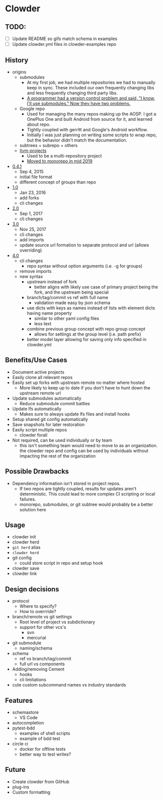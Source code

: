 # Clowder

## TODO:

- [ ] Update README so gifs match schema in examples
- [ ] Update clowder.yml files in clowder-examples repo

## History

- origins
  - submodules
    - At my first job, we had multiple repositories we had to manually keep in sync. These included our own frequently changing libs and less frequently changing third party libs.
    - [A programmer had a version control problem and said, "I know, I'll use submodules." Now they have two problems.](https://codingkilledthecat.wordpress.com/2012/04/28/why-your-company-shouldnt-use-git-submodules/)
  - Google repo
    - Used for managing the many repos making up the AOSP. I got a OnePlus One and built Android from source for it, and learned about repo.
    - Tightly coupled with gerritt and Google's Android workflow.
    - Initially I was just planning on writing some scripts to wrap repo, but the behavior didn't match the documentation.
  - subtrees + subrepo + others
  - [llvm-projects](https://github.com/JrGoodle/llvm-projects)
    - Used to be a multi-repository project
    - [Moved to monorepo in mid 2019](https://releases.llvm.org/9.0.0/docs/Proposals/GitHubMove.html)
- [0.4.1](https://github.com/JrGoodle/clowder/releases/tag/0.4.1)
  - Sep 4, 2015
  - initial file format
  - different concept of groups than repo
- [1.0](https://github.com/JrGoodle/clowder/releases/tag/1.0.0)
  - Jan 23, 2016
  - add forks
  - cli changes
- [2.0](https://github.com/JrGoodle/clowder/releases/tag/2.0.0)
  - Sep 1, 2017
  - cli changes
- [3.0](https://github.com/JrGoodle/clowder/releases/tag/3.0.0)
  - Nov 25, 2017
  - cli changes
  - add imports
  - update source url formation to separate protocol and url (allows overriding)
- [4.0](https://github.com/JrGoodle/clowder/releases/tag/4.0b6)
  - cli changes
    - repo syntax without option arguments (i.e. -g for groups)
  - remove imports
  - new syntax
    - upstream instead of fork
      - better aligns with likely use case of primary project being the fork, and the upstream being special
    - branch/tag/commit vs ref with full name
      - validation made easy by json schema
    - use dicts with keys as names instead of lists with element dicts having name property
      - similar to other yaml config files
      - less text
    - combine previous group concept with repo group concept
      - allows for settings at the group level (i.e. path prefix)
    - better model layer allowing for saving only info specified in clowder.yml

## Benefits/Use Cases

- Document active projects
- Easily clone all relevant repos
- Easily set up forks with upstream remote no matter where hosted
  - More likely to keep up to date if you don't have to hunt down the upstream remote url
- Update submodules automatically
  - Reduce submodule commit battles
- Update lfs automatically
  - Makes sure to always update lfs files and install hooks
- Setup shared git config automatically
- Save snapshots for later restoration
- Easily script multiple repos
  - clowder forall
- Not required, can be used individually or by team
  - this isn't something team would need to move to as an organization. the clowder repo and config can be used by individuals without impacting the rest of the organization

## Possible Drawbacks

- Dependency information isn't stored in project repos.
  - If two repos are tightly coupled, results for updates aren't deterministic. This could lead to more complex CI scripting or local failures.
  - monorepo, submodules, or git subtree would probably be a better solution here

## Usage

- clowder init
- clowder herd
- `git herd` alias
- `clowder herd`
- git config
  - could store script in repo and setup hook
- clowder save
- clowder link

## Design decisions

- protocol
  - Where to specify?
  - How to overrride?
- branch/remote vs git settings
  - Root level of project vs subdictionary
  - support for other vcs's
    - svn
    - mercurial
- git submodule
  - naming/schema
- schema
  - ref vs branch/tag/commit
  - full url vs components
- Adding/removing Cement
  - hooks
  - cli limitations
- cute custom subcommand names vs industry standards

## Features

- schemastore
  - VS Code
- autocompletion
- pytest-bdd
  - examples of shell scripts
  - example of bdd test
- circle ci
  - docker for offline tests
  - better way to test writes?

## Future

- Create clowder from GitHub
- plug-ins
- Custom formatting

